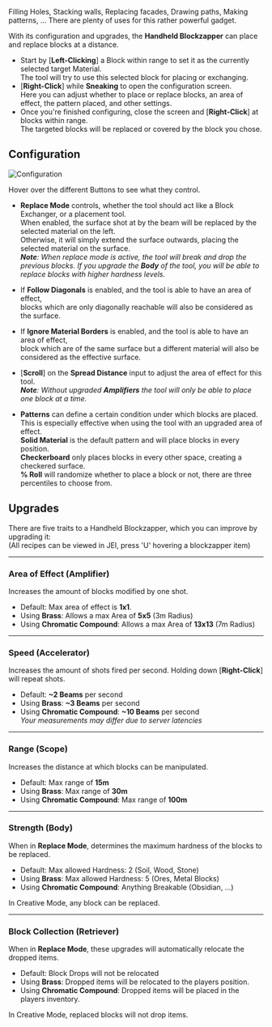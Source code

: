 Filling Holes, Stacking walls, Replacing facades, Drawing paths, Making patterns, ...
There are plenty of uses for this rather powerful gadget. 

With its configuration and upgrades, the **Handheld Blockzapper** can place and replace blocks at a distance.
* Start by [**Left-Clicking**] a Block within range to set it as the currently selected target Material.  
The tool will try to use this selected block for placing or exchanging.
* [**Right-Click**] while **Sneaking** to open the configuration screen.  
Here you can adjust whether to place or replace blocks, an area of effect, the pattern placed, and other settings.
* Once you're finished configuring, close the screen and [**Right-Click**] at blocks within range.  
The targeted blocks will be replaced or covered by the block you chose.


## Configuration
![Configuration](https://i.imgur.com/rvClRPQ.png)

Hover over the different Buttons to see what they control.
* **Replace Mode** controls, whether the tool should act like a Block Exchanger, or a placement tool.  
When enabled, the surface shot at by the beam will be replaced by the selected material on the left.  
Otherwise, it will simply extend the surface outwards, placing the selected material on the surface.  
_**Note**: When replace mode is active, the tool will break and drop the previous blocks. If you upgrade the **Body** of the tool, you will be able to replace blocks with higher hardness levels._

* If **Follow Diagonals** is enabled, and the tool is able to have an area of effect,  
blocks which are only diagonally reachable will also be considered as the surface.
* If **Ignore Material Borders** is enabled, and the tool is able to have an area of effect,  
block which are of the same surface but a different material will also be considered as the effective surface.

* [**Scroll**] on the **Spread Distance** input to adjust the area of effect for this tool.  
_**Note**: Without upgraded **Amplifiers** the tool will only be able to place one block at a time._

* **Patterns** can define a certain condition under which blocks are placed.   
This is especially effective when using the tool with an upgraded area of effect.  
**Solid Material** is the default pattern and will place blocks in every position.  
**Checkerboard** only places blocks in every other space, creating a checkered surface.  
**% Roll** will randomize whether to place a block or not, there are three percentiles to choose from.


## Upgrades
There are five traits to a Handheld Blockzapper, which you can improve by upgrading it:  
(All recipes can be viewed in JEI, press 'U' hovering a blockzapper item)

---
### Area of Effect (Amplifier)
Increases the amount of blocks modified by one shot.
* Default: Max area of effect is **1x1**.
* Using **Brass**: Allows a max Area of **5x5** (3m Radius)  
* Using **Chromatic Compound**: Allows a max Area of **13x13** (7m Radius) 

---
### Speed (Accelerator)
Increases the amount of shots fired per second. Holding down [**Right-Click**] will repeat shots.  
* Default: **~2 Beams** per second
* Using **Brass**: **~3 Beams** per second
* Using **Chromatic Compound**: **~10 Beams** per second  
_Your measurements may differ due to server latencies_

---
### Range (Scope)
Increases the distance at which blocks can be manipulated.
* Default: Max range of **15m**  
* Using **Brass**: Max range of **30m**  
* Using **Chromatic Compound**: Max range of **100m**  

---
### Strength (Body)
When in **Replace Mode**, determines the maximum hardness of the blocks to be replaced.
* Default: Max allowed Hardness: 2 (Soil, Wood, Stone)
* Using **Brass**: Max allowed Hardness: 5 (Ores, Metal Blocks)
* Using **Chromatic Compound**: Anything Breakable (Obsidian, ...)  

In Creative Mode, any block can be replaced.

---
### Block Collection (Retriever)
When in **Replace Mode**, these upgrades will automatically relocate the dropped items.
* Default: Block Drops will not be relocated
* Using **Brass**: Dropped items will be relocated to the players position.
* Using **Chromatic Compound**: Dropped items will be placed in the players inventory.

In Creative Mode, replaced blocks will not drop items.
